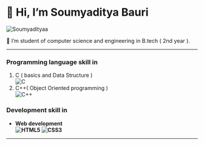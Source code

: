 <h1>👋 Hi, I’m Soumyaditya Bauri</h1>

<p> <img src="https://komarev.com/ghpvc/?username=Soumyadityaa&label=Profile%20views&color=0e75b6&style=flat" alt="Soumyadityaa" />
<br>
 <p>
  🔭 I’m student of computer science and engineering in B.tech ( 2nd year ).
</p>
<hr>
 <h3><b> Programming language skill in </b></h3>
 
   <ol>
     <li>C ( basics and Data Structure )
     <br> <img alt="C" src="https://img.shields.io/badge/C-00599C?style=for-the-badge&logo=c&logoColor=white"/>
     </li>
     <li>C++( Object Oriented  programming )
      <br> <img alt="C++" src="https://img.shields.io/badge/C%2B%2B-00599C?style=for-the-badge&logo=c%2B%2B&logoColor=white" />
     </li>
   </ol>
   
  <h3><b>Development skill in<b></h3>
     <ul>
      <li>
        Web development
         <br>
         <img alt="HTML5" src="https://img.shields.io/badge/HTML5-E34F26?style=for-the-badge&logo=html5&logoColor=white"/> 
         <img alt="CSS3" src="https://img.shields.io/badge/CSS3-1572B6?style=for-the-badge&logo=css3&logoColor=white" /> 
      </li>
    </ul>
<hr>


  
<!---
Soumyadityaa/Soumyadityaa is a ✨ special ✨ repository because its `README.md` (this file) appears on your GitHub profile.
You can click the Preview link to take a look at your changes.
--->
